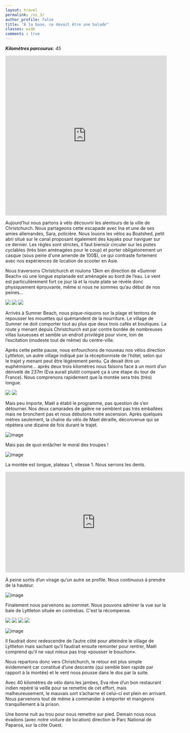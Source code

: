 ```yaml
---
layout: travel
permalink: /nz_3/
author_profile: false
title: "À la base, ce devait être une balade"
classes: wide
comments : true
---
```


<!-- jQuery 1.8 or later, 33 KB -->
<script src="https://ajax.googleapis.com/ajax/libs/jquery/1.11.1/jquery.min.js"></script>

<!-- Fotorama from CDNJS, 19 KB -->
<link  href="https://cdnjs.cloudflare.com/ajax/libs/fotorama/4.6.4/fotorama.css" rel="stylesheet">
<script src="https://cdnjs.cloudflare.com/ajax/libs/fotorama/4.6.4/fotorama.js"></script>

***Kilomètres parcourus***: *45*

<iframe src="https://www.google.com/maps/d/u/0/embed?mid=122jLOf4ZWvebb7DRlduA7ebRZg-nqZmS" width="100%" height="500" frameBorder="0"></iframe>

<br>

Aujourd’hui nous partons à vélo découvrir les alentours de la ville de Christchurch. Nous partageons cette escapade avec Ina et une de ses amies allemandes, Sara, policière. Nous louons les vélos au Boatshed, petit abri situé sur le canal proposant également des kayaks pour naviguer sur ce dernier. Les règles sont strictes, il faut biensûr circuler sur les pistes cyclables (très bien aménagées pour le coup) et porter obligatoirement un casque (sous peine d'une amende de 100$), ce qui contraste fortement avec nos expériences de location de scooter en Asie. 

Nous traversons Christchurch et roulons 13km en direction de «Sumner Beach» où une longue esplanade est aménagée au bord de l’eau. Le vent est particulièrement fort ce jour là et la route plate se révèle donc physiquement éprouvante, même si nous ne sommes qu’au début de nos peines...

<div class="fotorama">
  <img src="https://drive.google.com/uc?id=1PH5Zv_oKRHXqBe3h8iE7A8vLALalfDm2">
  <img src="https://drive.google.com/uc?id=1rQoER1Ex1qzSUwUQgaj-rOardW6pR2Tz">
  <img src="https://drive.google.com/uc?id=1yv13mn3hXlsJSigjPOg0rCosRtH6mj_M">
</div>

Arrivés à Sumner Beach, nous pique-niquons sur la plage et tentons de repousser les mouettes qui quémandent de la nourriture. Le village de Sumner ne doit comporter tout au plus que deux trois cafés et boutiques. La route y menant depuis Christchurch est par contre bordée de nombreuses villas luxueuses et semble un endroit privilégié pour vivre, loin de l’excitation (modeste tout de même) du centre-ville.

Après cette petite pause, nous enfourchons de nouveau nos vélos direction Lyttleton, un autre village indiqué par la réceptionniste de l’hôtel, selon qui le trajet y menant peut être légèrement pentu. Ça devait être un euphémisme... après deux trois kilomètres nous faisons face à un mont d’un dénivelé de 237m (Eva aurait plutôt comparé ça à une étape du tour de France). Nous comprenons rapidement que la montée sera très (très) longue.

<div class="fotorama">
  <img src="https://drive.google.com/uc?id=1bn_1w10f7v_9Idvbm0lTSV3N0VQBc-Nt">
  <img src="https://drive.google.com/uc?id=1EcHKYHzO4DAx5XON9HlSGTDp9M8PKXQ9">
</div>

Mais peu importe, Maël a établi le programme, pas question de s’en détourner. Nos deux camarades de galère ne semblent pas très emballées mais ne bronchent pas et nous débutons notre ascension. Après quelques mètres seulement, la chaîne du vélo de Mael déraille, déconvenue qui se répètera une dizaine de fois durant le trajet.

![image](https://drive.google.com/uc?id=1uMNd9VqzqMSRVQl5VtctSt4SvF-SfoTh)

Mais pas de quoi entâcher le moral des troupes !

![image](https://drive.google.com/uc?id=1MLV58i7SdTS_S2QJUMyJW1M7ISGY0bD5)

La montée est longue, plateau 1, vitesse 1. Nous serrons les dents.

<iframe width="560" height="315" src="https://www.youtube.com/embed/6nQjGMpM_2g" frameborder="0" allow="accelerometer; autoplay; encrypted-media; gyroscope; picture-in-picture" allowfullscreen></iframe>

<br>

À peine sortis d’un virage qu’un autre se profile. Nous continuous à prendre de la hauteur.

![image](https://drive.google.com/uc?id=1B6VvP2-Npfofw2FDyaeV3NIr2EI9Td9L)

Finalement nous parvenons au sommet. Nous pouvons admirer la vue sur la baie de Lyttleton située en contrebas. C'est la récompense.

<div class="fotorama">
  <img src="https://drive.google.com/uc?id=1jBeWqu5DVAx8bquJwkv2oo233jqfH9eR">
  <img src="https://drive.google.com/uc?id=1o4D_FBHQf5BO4gxHDS5qsPrJkkpAc9eQ">
  <img src="https://drive.google.com/uc?id=1fPOWvpKHP36e3UC9Mggh9SZ3OMNgRxmN">
  <img src="https://drive.google.com/uc?id=1uhR8JfTkMKPOYZ37zs3eG4lZkUv7ROKP">
</div>

![image](https://drive.google.com/uc?id=1ta8hNNE4My9QCSzwTfUWHgD35pNGmeXq)

Il faudrait donc redescendre de l’autre côté pour atteindre le village de Lyttleton mais sachant qu’il faudrait ensuite remonter pour rentrer, Maël comprend qu’il ne vaut mieux pas trop «pousser le bouchon».

Nous repartons donc vers Christchurch, le retour est plus simple évidemment car constitué d’une descente (qui semble bien rapide par rapport à la montée) et le vent nous pousse dans le dos par la suite. 

Avec 40 kilomètres de vélo dans les jambes, Eva rêve d’un bon restaurant indien repéré la veille pour se remettre de cet effort, mais malheureusement, le mauvais sort s’acharne et celui-ci est plein en arrivant. Nous parvenons tout de même à commander à emporter et mangeons tranquillement à la prison. 

Une bonne nuit au trou pour nous remettre sur pied. 
Demain nous nous évadons (avec notre voiture de location) direction le Parc National de Paparoa, sur la côte Ouest.